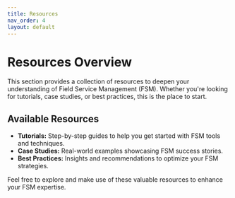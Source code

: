```yaml
---
title: Resources
nav_order: 4
layout: default
---
```


# Resources Overview

This section provides a collection of resources to deepen your understanding of Field Service Management (FSM). Whether you're looking for tutorials, case studies, or best practices, this is the place to start.

## Available Resources

- **Tutorials:** Step-by-step guides to help you get started with FSM tools and techniques.
- **Case Studies:** Real-world examples showcasing FSM success stories.
- **Best Practices:** Insights and recommendations to optimize your FSM strategies.

Feel free to explore and make use of these valuable resources to enhance your FSM expertise.
